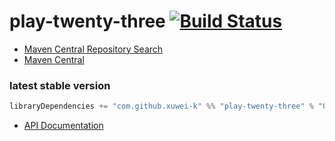 # play-twenty-three [![Build Status](https://secure.travis-ci.org/xuwei-k/play-twenty-three.png)](http://travis-ci.org/xuwei-k/play-twenty-three)


- [Maven Central Repository Search](http://search.maven.org/#search%7Cga%7C1%7Cg%3A%22com.github.xuwei-k%22%20AND%20a%3A%22play-twenty-three_2.11%22)
- [Maven Central](http://repo1.maven.org/maven2/com/github/xuwei-k/play-twenty-three_2.11/)


### latest stable version

```scala
libraryDependencies += "com.github.xuwei-k" %% "play-twenty-three" % "0.1.0"
```

- [API Documentation](https://oss.sonatype.org/service/local/repositories/releases/archive/com/github/xuwei-k/play-twenty-three_2.11/0.1.0/play-twenty-three_2.11-0.1.0-javadoc.jar/!/index.html)

